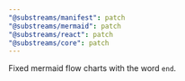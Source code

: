 ```yaml
---
"@substreams/manifest": patch
"@substreams/mermaid": patch
"@substreams/react": patch
"@substreams/core": patch
---
```


Fixed mermaid flow charts with the word `end`.
